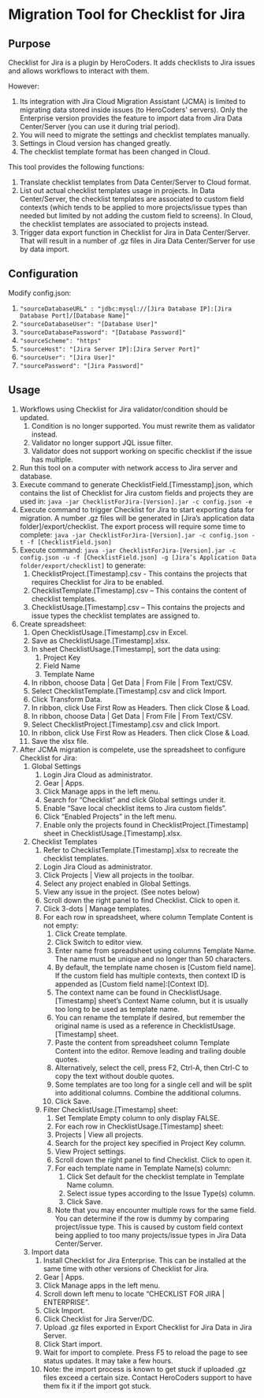 # Migration Tool for Checklist for Jira

## Purpose
Checklist for Jira is a plugin by HeroCoders. It adds checklists to Jira issues and allows workflows to interact with them.

However: 
1. Its integration with Jira Cloud Migration Assistant (JCMA) is limited to migrating data stored inside issues (to HeroCoders' servers). Only the Enterprise version provides the feature to import data from Jira Data Center/Server (you can use it during trial period). 
1. You will need to migrate the settings and checklist templates manually. 
1. Settings in Cloud version has changed greatly. 
1. The checklist template format has been changed in Cloud.

This tool provides the following functions:
1. Translate checklist templates from Data Center/Server to Cloud format.
1. List out actual checklist templates usage in projects. In Data Center/Server, the checklist templates are associated to custom field contexts (which tends to be applied to more projects/issue types than needed but limited by not adding the custom field to screens). In Cloud, the checklist templates are associated to projects instead. 
1. Trigger data export function in Checklist for Jira in Data Center/Server. That will result in a number of .gz files in Jira Data Center/Server for use by data import.

## Configuration
Modify config.json: 
1. ```"sourceDatabaseURL" : "jdbc:mysql://[Jira Database IP]:[Jira Database Port]/[Database Name]"```
1. ```"sourceDatabaseUser": "[Database User]"```
1. ```"sourceDatabasePassword": "[Database Password]"```
1. ```"sourceScheme": "https"```
1. ```"sourceHost": "[Jira Server IP]:[Jira Server Port]"```
1. ```"sourceUser": "[Jira User]"```
1. ```"sourcePassword": "[Jira Password]"```

## Usage
1. Workflows using Checklist for Jira validator/condition should be updated. 
    1. Condition is no longer supported. You must rewrite them as validator instead. 
    1. Validator no longer support JQL issue filter.
    1. Validator does not support working on specific checklist if the issue has multiple. 
1. Run this tool on a computer with network access to Jira server and database.
1. Execute command to generate ChecklistField.[Timesstamp].json, which contains the list of Checklist for Jira custom fields and projects they are used in: ```java -jar ChecklistForJira-[Version].jar -c config.json -e```
1. Execute command to trigger Checklist for Jira to start exporting data for migration. A number .gz files will be  generated in [Jira’s application data folder]/export/checklist. The export process will require some time to complete:   ```java -jar ChecklistForJira-[Version].jar -c config.json -t -f [ChecklistField.json]```
1. Execute command: ```java -jar ChecklistForJira-[Version].jar -c config.json -u -f [ChecklistField.json] -g [Jira’s Application Data folder/export/checklist]``` to generate: 
    1. ChecklistProject.[Timestamp].csv - This contains the projects that requires Checklist for Jira to be enabled.  
    1. ChecklistTemplate.[Timestamp].csv – This contains the content of checklist templates. 
    1. ChecklistUsage.[Timestamp].csv – This contains the projects and issue types the checklist templates are assigned to.
1. Create spreadsheet: 
    1. Open ChecklistUsage.[Timestamp].csv in Excel.  
    1. Save as ChecklistUsage.[Timestamp].xlsx.  
    1. In sheet ChecklistUsage.[Timestamp], sort the data using: 
        1. Project Key 
        1. Field Name 
        1. Template Name 
    1. In ribbon, choose Data | Get Data | From File | From Text/CSV. 
    1. Select ChecklistTemplate.[Timestamp].csv and click Import. 
    1. Click Transform Data. 
    1. In ribbon, click Use First Row as Headers. Then click Close & Load. 
    1. In ribbon, choose Data | Get Data | From File | From Text/CSV. 
    1. Select ChecklistProject.[Timestamp].csv and click Import. 
    1. In ribbon, click Use First Row as Headers. Then click Close & Load. 
    1. Save the xlsx file.  
1. After JCMA migration is compelete, use the spreadsheet to configure Checklist for Jira: 
    1. Global Settings 
        1. Login Jira Cloud as administrator. 
        1. Gear | Apps. 
        1. Click Manage apps in the left menu. 
        1. Search for “Checklist” and click Global settings under it. 
        1. Enable “Save local checklist items to Jira custom fields”. 
        1. Click “Enabled Projects” in the left menu. 
        1. Enable only the projects found in ChecklistProject.[Timestamp] sheet in ChecklistUsage.[Timestamp].xlsx. 
    1. Checklist Templates
        1. Refer to ChecklistTemplate.[Timestamp].xlsx to recreate the checklist templates.  
        1. Login Jira Cloud as administrator. 
        1. Click Projects | View all projects in the toolbar.  
        1. Select any project enabled in Global Settings.  
        1. View any issue in the project. (See notes below) 
        1. Scroll down the right panel to find Checklist. Click to open it. 
        1. Click 3-dots | Manage templates. 
        1. For each row in spreadsheet, where column Template Content is not empty:  
            1. Click Create template.  
            1. Click Switch to editor view.  
            1. Enter name from spreadsheet using columns Template Name.  The name must be unique and no longer than 50 characters.  
            1. By default, the template name chosen is [Custom field name]. If the custom field has multiple contexts, then context ID is appended as [Custom field name]:[Context ID].   
            1. The context name can be found in ChecklistUsage.[Timestamp] sheet’s Context Name column, but it is usually too long to be used as template name.  
            1. You can rename the template if desired, but remember the original name is used as a reference in ChecklistUsage.[Timestamp] sheet.  
            1. Paste the content from spreadsheet column Template Content into the editor. Remove leading and trailing double quotes.  
            1. Alternatively, select the cell, press F2, Ctrl-A, then Ctrl-C to copy the text without double quotes.  
            1. Some templates are too long for a single cell and will be split into additional columns. Combine the additional columns.  
            1. Click Save.  
        1. Filter ChecklistUsage.[Timestamp] sheet:  
            1. Set Template Empty column to only display FALSE. 
            1. For each row in ChecklistUsage.[Timestamp] sheet:  
            1. Projects | View all projects.  
            1. Search for the project key specified in Project Key column. 
            1. View Project settings. 
            1. Scroll down the right panel to find Checklist. Click to open it. 
            1. For each template name in Template Name(s) column:  
                1. Click Set default for the checklist template in Template Name column.  
                1. Select issue types according to the Issue Type(s) column.  
                1. Click Save.
            1. Note that you may encounter multiple rows for the same field. You can determine if the row is dummy by comparing project/issue type. This is caused by custom field context being applied to too many projects/issue types in Jira Data Center/Server. 
    1. Import data
        1. Install Checklist for Jira Enterprise. This can be installed at the same time with other versions of Checklist for Jira. 
        1. Gear | Apps.
        1. Click Manage apps in the left menu. 
        1. Scroll down left menu to locate “CHECKLIST FOR JIRA | ENTERPRISE”. 
        1. Click Import. 
        1. Click Checklist for Jira Server/DC. 
        1. Upload .gz files exported in Export Checklist for Jira Data in Jira Server. 
        1. Click Start import. 
        1. Wait for import to complete. Press F5 to reload the page to see status updates. It may take a few hours. 
        1. Note: the import process is known to get stuck if uploaded .gz files exceed a certain size. Contact HeroCoders support to have them fix it if the import got stuck.
            